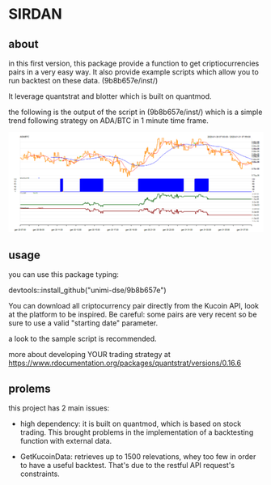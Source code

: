 # SIRDAN  

## about

in this first version, this package provide a function to get criptiocurrencies pairs in 
a very easy way. It also provide example scripts which allow you to run backtest on these data. (9b8b657e/inst/)

It leverage quantstrat and blotter which is built on quantmod. 


the following is the output of the script in (9b8b657e/inst/) which is a simple trend following strategy on ADA/BTC in 1 minute time frame.

![What is this](img/sample1.png)



## usage


you can use this package typing:

devtools::install_github("unimi-dse/9b8b657e")

You can download all criptocurrency pair directly from the Kucoin API, look at the platform to be inspired. Be careful: some pairs are very recent so be sure to use a valid "starting date" parameter.

a look to the sample script is recommended.

more about developing YOUR trading strategy at https://www.rdocumentation.org/packages/quantstrat/versions/0.16.6


## prolems

this project has 2 main issues: 

- high dependency: it is built on quantmod, which is based on stock trading. This brought problems in the implementation of a backtesting function with external data.

- GetKucoinData: retrieves up to 1500 relevations, whey too few in order to have a useful backtest. That's due to the restful API request's constraints.
